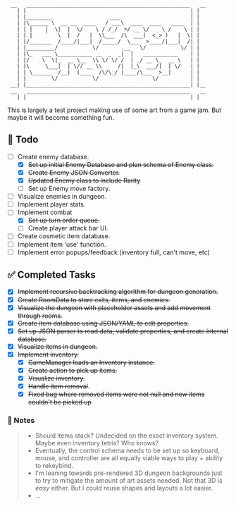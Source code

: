 ```__| |____________________________________________________| |__
 __   ____________________________________________________   __
   | |                                                    | |
   | |________                  ____                      | |
   | |\______ \  __ __  ____   / ___\  ____  ____   ____  | |
   | | |    |  \|  |  \/    \ / /_/  >/ __ \/  _ \ /    \ | |
   | | |    `   \  |  /   |  \\___  /\  ___(  <_> )   |  \| |
   | |/_______  /____/|___|  /_____/  \___  >____/|___|  /| |
   | |_________/           \/       .__   \/           \/ | |
   | |\_   ___ \___________ __  _  _|  |   ___________    | |
   | |/    \  \|_  __ \__  \\ \/ \/ /  | _/ __ \_  __ \   | |
   | |\     \___|  | \// __ \\     /|  |_\  ___/|  | \/   | |
   | | \______  /__|  (____  /\/\_/ |____/\___  >__|      | |
   | |        \/           \/                 \/          | |
 __| |____________________________________________________| |__
 __   ____________________________________________________   __
   | |                                                    | |
```

This is largely a test project making use of some art from a game jam. But maybe it will become something fun.

## 📝 Todo

- [ ] Create enemy database.
  - [x] ~~Set up initial Enemy Database and plan schema of Enemy class.~~
  - [x] ~~Create Enemy JSON Converter.~~
  - [x] ~~Updated Enemy class to include Rarity~~
  - [ ] Set up Enemy move factory.
- [ ] Visualize enemies in dungeon.
- [ ] Implement player stats.
- [ ] Implement combat
  - [x] ~~Set up turn order queue.~~
  - [ ] Create player attack bar UI.
- [ ] Create cosmetic item database.
- [ ] Implement item 'use' function.
- [ ] Implement error popups/feedback (inventory full, can't move, etc)

## ✅ Completed Tasks

- [x] ~~Implement recursive backtracking algorithm for dungeon generation.~~
- [x] ~~Create RoomData to store exits, items, and enemies.~~
- [x] ~~Visualize the dungeon with placeholder assets and add movement through rooms.~~
- [x] ~~Create item database using JSON/YAML to edit properties.~~
- [x] ~~Set up JSON parser to read data, validate properties, and create internal database.~~
- [x] ~~Visualize items in dungeon.~~
- [x] ~~Implement inventory.~~
  - [x] ~~GameManager loads an Inventory instance.~~
  - [x] ~~Create action to pick up items.~~
  - [x] ~~Visualize inventory.~~
  - [x] ~~Handle item removal~~.
  - [x] ~~Fixed bug where removed items were not null and new items couldn't be picked up~~

### 📌 Notes

> - Should items stack? Undecided on the exact inventory system. Maybe even inventory tetris? Who knows?
> - Eventually, the control schema needs to be set up so keyboard, mouse, and controller are all equally viable ways to play + ability to rekeybind.
> - I'm leaning towards pre-rendered 3D dungeon backgrounds just to try to mitigate the amount of art assets needed. Not that 3D is _easy_ either. But I could reuse shapes and layouts a lot easier.
> - ...

